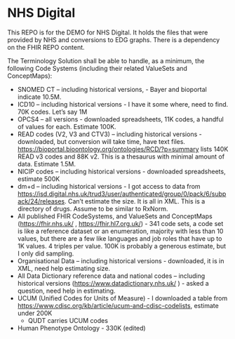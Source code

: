 # NHS Digital

This REPO is for the DEMO for NHS Digital. It holds the files that were provided by NHS and conversions to EDG graphs.
There is a dependency on the FHIR REPO content.

The Terminology Solution shall be able to handle, as a minimum, the following Code Systems (including their related ValueSets and ConceptMaps):
 
 * SNOMED CT – including historical versions, - Bayer and bioportal indicate 10.5M.
 * ICD10 – including historical versions -  I have it some where, need to find. 70K codes. Let’s say 1M
 * OPCS4 – all versions - downloaded spreadsheets, 11K codes, a handful of values for each. Estimate 100K.
 * READ codes (V2, V3 and CTV3) – including historical versions - downloaded, but conversion will take time, have text files. https://bioportal.bioontology.org/ontologies/RCD/?p=summary lists 140K READ v3 codes and 88K v2. This is a thesaurus with minimal amount of data. Estimate 1.5M.
 * NICIP codes – including historical versions - downloaded spreadsheets, estimate 500K
 * dm+d – including historical versions - I got access to data from https://isd.digital.nhs.uk/trud3/user/authenticated/group/0/pack/6/subpack/24/releases. Can’t estimate the size. It is all in XML. This is a directory of drugs. Assume to be similar to RxNorm.
 * All published FHIR CodeSystems, and ValueSets and ConceptMaps (https://fhir.nhs.uk/ , https://fhir.hl7.org.uk/) - 341 code sets, a code set is like a reference dataset or an enumeration, majority with less than 10 values, but there are a few like languages and job roles that have up to 1K values. 4 triples per value. 100K is probably a generous estimate, but I only did sampling.
 * Organisational Data – including historical versions - downloaded, it is in XML, need help estimating size.
 * All Data Dictionary reference data and national codes – including historical versions (https://www.datadictionary.nhs.uk/ ) - asked a question, need help in estimating.
 * UCUM (Unified Codes for Units of Measure) - I downloaded a table from https://www.cdisc.org/kb/article/ucum-and-cdisc-codelists, estimate under 200K
    * QUDT carries UCUM codes
 * Human Phenotype Ontology - 330K (edited) 
